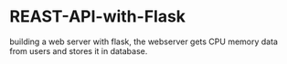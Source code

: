 # REAST-API-with-Flask
building a web server with flask, the webserver gets CPU memory data from users and stores it in database.
